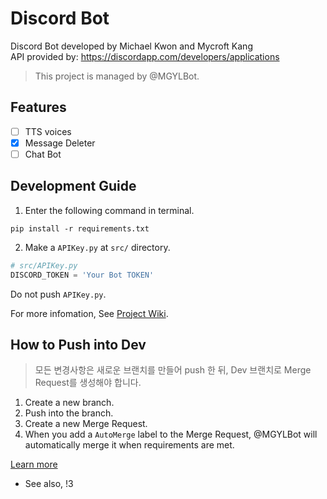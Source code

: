 # Discord Bot
Discord Bot developed by Michael Kwon and Mycroft Kang  
API provided by: https://discordapp.com/developers/applications

>  This project is managed by @MGYLBot.

## Features
* [ ] TTS voices
* [x] Message Deleter
* [ ] Chat Bot

## Development Guide

1. Enter the following command in terminal.

```
pip install -r requirements.txt
```

2. Make a `APIKey.py` at `src/` directory.

```python
# src/APIKey.py
DISCORD_TOKEN = 'Your Bot TOKEN'
```
Do not push `APIKey.py`.

For more infomation, See [Project Wiki](https://gitlab.com/mgylabs/discord-bot/-/wikis/home).

## How to Push into Dev
>  모든 변경사항은 새로운 브랜치를 만들어 push 한 뒤, Dev 브랜치로 Merge Request를 생성해야 합니다.

1.  Create a new branch.
2.  Push into the branch.
3.  Create a new Merge Request.
4.  When you add a `AutoMerge` label to the Merge Request, @MGYLBot will automatically merge it when requirements are met.

[Learn more](https://gitlab.com/mgylabs/developer/taehyeokkang/MGLabsBot/-/wikis/Auto-Merge)
* See also, !3  